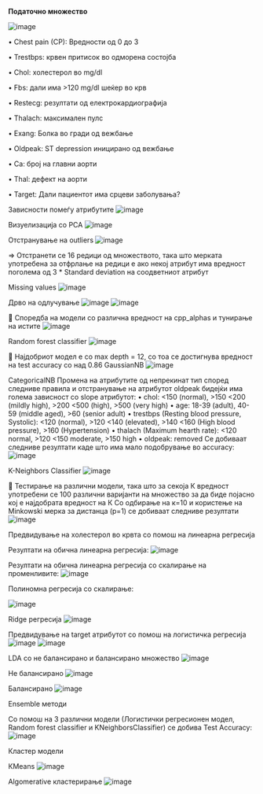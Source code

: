 **Податочно множество**

![image](https://user-images.githubusercontent.com/61628838/206916842-ee69587a-7425-48d1-b3e8-45184c75f1d1.png)

 
•	Chest pain (CP):  Вредности од 0 до 3

•	Trestbps: крвен притисок во одморена состојба

•	Chol: холестерол во mg/dl

•	Fbs: дали има >120 mg/dl шеќер во крв

•	Restecg: резултати од електрокардиографија

•	Thalach: максимален пулс

•	Exang: Болка во гради од вежбање

•	Oldpeak: ST depression иницирано од вежбање

•	Ca: број на главни аорти

•	Thal: дефект на аорти

•	Target: Дали пациентот има срцеви заболувања?

Зависности помеѓу атрибутите
 ![image](https://user-images.githubusercontent.com/61628838/206916874-d35066c5-31c0-47aa-a352-287afbd8a82a.png)

Визуелизација со PCA
![image](https://user-images.githubusercontent.com/61628838/206916880-3ba59299-ac46-46e3-a39f-afbc6354c123.png)


Отстранување на outliers
![image](https://user-images.githubusercontent.com/61628838/206916885-17317a8d-8654-44a8-a24b-77955fdbecac.png)

 => Отстранети се 16 редици од множеството, така што мерката употребена за отфрлање на редици е ако некој атрибут има вредност поголема од  3 * Standard deviation на соодветниот атрибут

Missing values
![image](https://user-images.githubusercontent.com/61628838/206916888-23f7b175-fed6-41ed-9c23-8b0492c386d8.png)




Дрво на одлучување
![image](https://user-images.githubusercontent.com/61628838/206916898-091e5250-5476-470d-a23c-524d994a328c.png)
![image](https://user-images.githubusercontent.com/61628838/206916905-efce6a82-f533-44cd-8b43-cde3f350db5b.png)

  
	Споредба на модели со различна вредност на cpp_alphas и тунирање на истите 
![image](https://user-images.githubusercontent.com/61628838/206916913-ceb3b153-3deb-4ba1-bc5d-289e167bc0d2.png)

Random forest classifier
![image](https://user-images.githubusercontent.com/61628838/206916939-7db8969a-fe32-4fe0-94b8-cceb7dd1f2aa.png)

	Најдобриот модел е со max depth = 12, со тоа се достигнува вредност на test accuracy со над 0.86
GaussianNB
![image](https://user-images.githubusercontent.com/61628838/206916954-9c8ca4af-9c35-4e5d-a873-4f4124a72550.png)

CategoricalNB
Промена на атрибутите од непрекинат тип според следниве правила и отстранување на атрибутот oldpeak бидејќи има голема зависност со slope атрибутот:
•	chol: <150 (normal), >150 <200 (mildly high), >200 <500 (high), >500 (very high)
•	age: 18-39 (adult), 40-59 (middle aged), >60 (senior adult)
•	trestbps (Resting blood pressure, Systolic): <120 (normal), >120 <140 (elevated), >140 <160 (High blood pressure), >160 (Hypertension)
•	thalach (Maximum hearth rate): <120 normal, >120 <150 moderate, >150 high
•	oldpeak: removed
Се добиваат следниве резултати каде што има мало подобрување во accuracy:
 ![image](https://user-images.githubusercontent.com/61628838/206916964-0493f8ba-066d-4ea7-ab2d-901a09092596.png)

K-Neighbors Classifier
![image](https://user-images.githubusercontent.com/61628838/206916977-9bacd6ae-00c5-4fcc-a77a-5ae19e7e3d2e.png)

	Тестирање на различни модели, така што за секоја К вредност употребени се 100 различни варијанти на множество за да биде појасно кој е најдобрата вредност на К
Со одбирање на к=10 и користење на Minkowski мерка за дистанца (p=1) се добиваат следниве резултати
![image](https://user-images.githubusercontent.com/61628838/206916981-a611eed2-02da-4070-8baa-3c8f779decc5.png)


Предвидување на холестерол во крвта со помош на линеарна регресија

Резултати на обична линеарна регресија:
![image](https://user-images.githubusercontent.com/61628838/206916994-122fa9fc-1e86-4fdf-b2b5-d89441ffa569.png)

Резултати на обична линеарна регресија со скалирање на променливите:
![image](https://user-images.githubusercontent.com/61628838/206916999-c8117613-022e-415e-af0e-71107d6d5a8b.png)

Полиномна регресија со скалирање:
 
![image](https://user-images.githubusercontent.com/61628838/206916989-2bd9802a-3252-47b4-a8af-9c1ea84f65f7.png)

Ridge регресија
 ![image](https://user-images.githubusercontent.com/61628838/206917007-266c5ef7-3c65-4e5a-b5c7-feafe0ed71d5.png)



Предвидување на target атрибутот со помош на логистичка регресија
![image](https://user-images.githubusercontent.com/61628838/206917012-94b96d74-0358-4e40-86ab-a9a7d39b62bf.png)
![image](https://user-images.githubusercontent.com/61628838/206917021-a71dfa84-6cf0-4845-8f2e-fa274183c28b.png)

LDA со не балансирано и балансирано множество
![image](https://user-images.githubusercontent.com/61628838/206917059-19ee21cb-cf66-4bd2-95dd-5c6dd1b060de.png)

  
Не балансирано
![image](https://user-images.githubusercontent.com/61628838/206917074-e13b868f-f534-4ea0-affe-414d69de5f66.png)

Балансирано
![image](https://user-images.githubusercontent.com/61628838/206917080-81bf639d-c893-4aa5-bbdb-7af90e037a63.png)
    
    
Ensemble методи

Со помош на 3 различни модели (Логистички регресионен модел, Random forest classifier и KNeighborsClassifier) се добива Test Accuracy:
![image](https://user-images.githubusercontent.com/61628838/206917090-ad96702d-a389-4dde-b9c0-01da0d0bae24.png)

Кластер модели


КMeans
![image](https://user-images.githubusercontent.com/61628838/206917101-c9df238e-8ee8-45a8-9471-d62384a258f4.png)
 
Algomerative кластерирање
![image](https://user-images.githubusercontent.com/61628838/206917108-1f282d52-47c8-4c34-bc41-197308e9a078.png)

